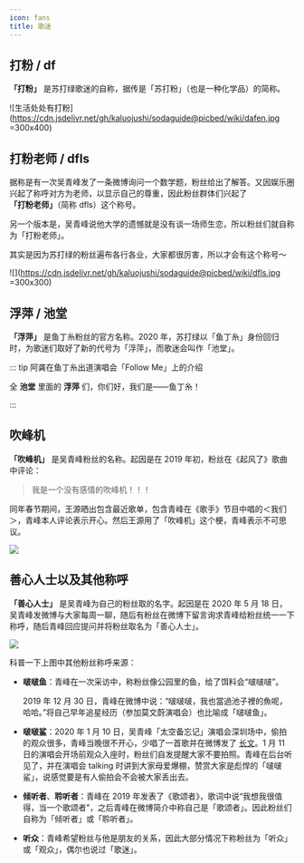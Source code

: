 ```yaml
---
icon: fans
title: 歌迷
---
```


## 打粉 / df

**「打粉」** 是苏打绿歌迷的自称，据传是「苏打粉」（也是一种化学品）的简称。

![生活处处有打粉](https://cdn.jsdelivr.net/gh/kaluojushi/sodaguide@picbed/wiki/dafen.jpg =300x400)

## 打粉老师 / dfls

据称是有一次吴青峰发了一条微博询问一个数学题，粉丝给出了解答。又因娱乐圈兴起了称呼对方为老师，以显示自己的尊重，因此粉丝群体们兴起了 **「打粉老师」**（简称 dfls）这个称号。

另一个版本是，吴青峰说他大学的遗憾就是没有谈一场师生恋，所以粉丝们就自称为「打粉老师」。

其实是因为苏打绿的粉丝遍布各行各业，大家都很厉害，所以才会有这个称号～

![](https://cdn.jsdelivr.net/gh/kaluojushi/sodaguide@picbed/wiki/dfls.jpg =300x300)

## 浮萍 / 池堂

**「浮萍」** 是鱼丁糸粉丝的官方名称。2020 年，苏打绿以「鱼丁糸」身份回归时，为歌迷们取好了新的代号为「浮萍」，而歌迷会叫作「池堂」。

::: tip 阿龚在鱼丁糸出道演唱会「Follow Me」上的介绍

全 **池堂** 里面的 **浮萍** 们，你们好，我们是——鱼丁糸！

:::

## 吹峰机

**「吹峰机」** 是吴青峰粉丝的名称。起因是在 2019 年初，粉丝在《起风了》歌曲中评论：

> 我是一个没有感情的吹峰机！！！

同年春节期间，王源晒出包含最近歌单，包含青峰在《歌手》节目中唱的＜我们＞，青峰本人评论表示开心。然后王源用了「吹峰机」这个梗，青峰表示不可思议。

![](https://cdn.jsdelivr.net/gh/kaluojushi/sodaguide@picbed/wiki/chuifengji.jpg)

## 善心人士以及其他称呼

**「善心人士」** 是吴青峰为自己的粉丝取的名字。起因是在 2020 年 5 月 18 日，吴青峰发微博与大家每周一聊，随后有粉丝在微博下留言询求青峰给粉丝统一一下称呼，随后青峰回应提问并将粉丝取名为「善心人士」。

![](https://cdn.jsdelivr.net/gh/kaluojushi/sodaguide@picbed/wiki/shanxinrenshi.jpg)

科普一下上图中其他粉丝称呼来源：

- **啵啵鱼**：青峰在一次采访中，称粉丝像公园里的鱼，给了饵料会“啵啵啵”。

  <BiliBili bvid="BV1n7411h7Vk" width="75%" />

  2019 年 12 月 30 日，青峰在微博中说：“啵啵啵，我也當過池子裡的魚呢，哈哈。”将自己早年追星经历（参加莫文蔚演唱会）也比喻成「啵啵鱼」。

- **啵啵鲨**：2020 年 1 月 10 日，吴青峰「太空备忘记」演唱会深圳场中，偷拍的观众很多，青峰当晚很不开心，少唱了一首歌并在微博发了 [长文](https://weibo.com/1822796164/IoTLF2nuQ)。1 月 11 日的演唱会开场前观众入座时，粉丝们自发提醒大家不要拍照。青峰在后台听见了，并在演唱会 talking 时讲到大家母爱爆棚，赞赏大家是彪悍的「啵啵鲨」，说感觉要是有人偷拍会不会被大家丢出去。

  <VideoPlayer src="https://cdn.jsdelivr.net/gh/kaluojushi/sodaguide@picbed/wiki/bobosha.mp4" width="75%" />

- **倾听者**、**聆听者**：青峰在 2019 年发表了《歌颂者》，歌词中说“我想我很值得，当一个歌颂者”，之后青峰在微博简介中称自己是「歌颂者」。因此粉丝们自称为「倾听者」或「聆听者」。

- **听众**：青峰希望粉丝与他是朋友的关系，因此大部分情况下称粉丝为「听众」或「观众」，偶尔也说过「歌迷」。
